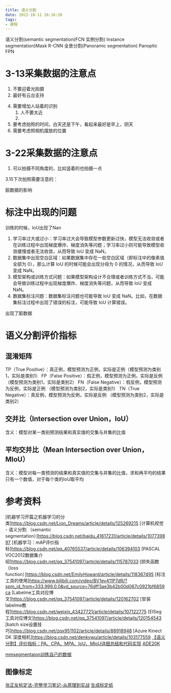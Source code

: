 ```yaml
---
title: 语义分割
date: 2022-10-11 16:16:20
tags:
- 课程
---
```




语义分割(semantic segmentation)FCN
实例分割( Instance segmentation)Mask R-CNN
全景分割(Panoramic segmentation) Panoptic FPN

# 3-13采集数据的注意点
1. 不要迎着光拍摄
2. 最好有云台支持
<!-- 3. 采集的图片，虽然分文件夹，但是文件名还是得处理，不然重名了 -->
4. 需要增加人站着的识别
   1. 人不要太近
   2. 
5. 要考虑拍照的时间，白天还是下午，看起来最好是早上，阴天
6. 需要考虑照相机摆放的位置


# 3-22采集数据的注意点
1. 可以拍摄不同角度的，比如竖着的也拍摄一点



3.15下次拍照需要注意的：


脏数据的影响

# 标注中出现的问题
训练的时候，IoU出现了Nan
1. 学习率过大或过小：学习率过大会导致模型参数更新过快，模型无法收敛或者在训练过程中出现梯度爆炸、梯度消失等问题；学习率过小则可能导致模型收敛缓慢或者无法收敛，从而导致 IoU 变成 NaN。
2. 数据集中出现空白区域：如果数据集中存在一些空白区域（即标注中的像素值全部为 0），那么计算 IoU 的时候可能会出现分母为 0 的情况，从而导致 IoU 变成 NaN。
3. 模型架构或训练方式问题：如果模型架构设计不合理或者训练方式不当，可能会导致训练过程中出现梯度爆炸、梯度消失等问题，从而导致 IoU 变成 NaN。
4. 数据集标注问题：数据集标注问题也可能导致 IoU 变成 NaN。比如，在数据集标注过程中出现了错误的标注，可能导致 IoU 计算错误。

出现了脏数据




# 语义分割评价指标

## 混淆矩阵

TP（True Positive）：真正例，模型预测为正例，实际是正例（模型预测为类别1，实际是类别1）
FP（False Positive）：假正例，模型预测为正例，实际是反例 （模型预测为类别1，实际是类别2）
FN（False Negative）：假反例，模型预测为反例，实际是正例 （模型预测为类别2，实际是类别1）
TN（True Negative）：真反例，模型预测为反例，实际是反例 （模型预测为类别2，实际是类别2）

## 交并比（Intersection over Union，IoU）
含义：模型对某一类别预测结果和真实值的交集与并集的比值

## 平均交并比（Mean Intersection over Union，MIoU）
含义：模型对每一类预测的结果和真实值的交集与并集的比值，求和再平均的结果
只有一个数值，对于每个类的IoU取平均







# 参考资料
[机器学习开篇之机器学习的分类]https://blog.csdn.net/Lion_Dreams/article/details/125269215
[计算机视觉 - 语义分割 （semantic segmentation）]https://blog.csdn.net/baidu_41617231/article/details/107739897
[机器学习：mAP评价指标]https://blog.csdn.net/qq_40765537/article/details/106394103
[PASCAL VOC2012数据集介绍]https://blog.csdn.net/qq_37541097/article/details/115787033
[损失函数（loss function）]https://blog.csdn.net/EmilyHoward/article/details/118367495
[标注工具的使用]https://www.bilibili.com/video/BV1ev411P7dR/?spm_id_from=333.999.0.0&vd_source=76dff3ae3b42b00d067c0921bf6859ca
[Labelme工具对应博文]https://blog.csdn.net/qq_37541097/article/details/120162702
[安装labelme教程]https://blog.csdn.net/weixin_43427721/article/details/107122775
[EISeg工具对应博文]https://blog.csdn.net/qq_37541097/article/details/120154543
[batch size设置技巧]https://blog.csdn.net/zqx951102/article/details/88918948
[Azure Kinect DK 深度相机]https://blog.csdn.net/denkywu/article/details/103177559
[【语义分割】评价指标：PA、CPA、MPA、IoU、MIoU详细总结和代码实现](https://blog.csdn.net/sinat_29047129/article/details/103642140)
[ADE20K](https://groups.csail.mit.edu/vision/datasets/ADE20K/)

[mmsegmentaion训练自己的数据](https://zhuanlan.zhihu.com/p/393070556)


## 图像标定
[张正友标定法-完整学习笔记-从原理到实战](https://zhuanlan.zhihu.com/p/136827980)
[生成标定纸](https://calib.io/pages/camera-calibration-pattern-generator)



